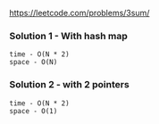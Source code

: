 https://leetcode.com/problems/3sum/

### Solution 1 - With hash map
```
time - O(N * 2)
space - O(N)
```

### Solution 2 - with 2 pointers
```
time - O(N * 2)
space - O(1)
```